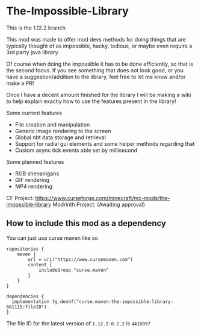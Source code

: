 # The-Impossible-Library
This is the 1.12.2 branch

This mod was made to offer mod devs methods for doing things that are typically thought of as impossible, hacky, tedious, or maybe even require a 3rd party java library.

Of course when doing the impossible it has to be done efficiently, so that is the second focus. If you see something that does not look good, or you have a suggestion/addition to the library, feel free to let me know and/or make a PR!

Once I have a decent amount finished for the library I will be making a wiki to help explain exactly how to use the features present in the library!

Some current features
- File creation and manipulation
- Generic image rendering to the screen
- Global nbt data storage and retrieval
- Support for radial gui elements and some helper methods regarding that
- Custom async tick events able set by millisecond

Some planned features
- RGB shenanigans
- GIF rendering
- MP4 rendering

CF Project: https://www.curseforge.com/minecraft/mc-mods/the-impossible-library
Modrinth Project: (Awaiting approval)

## How to include this mod as a dependency

You can just use curse maven like so

```
repositories {
    maven {
        url = uri("https://www.cursemaven.com")
        content {
            includeGroup "curse.maven"
        }
    }
}

dependencies {
  implementation fg.deobf("curse.maven:the-impossible-library-661115:fileID")
}
```
The file ID for the latest version of `1.12.2-0.2.2` is `4418997`
